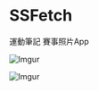 SSFetch
=======

運動筆記 賽事照片App

![Imgur](http://i.imgur.com/JthMAkY.png)

![Imgur](http://i.imgur.com/9TRa43P.png)
